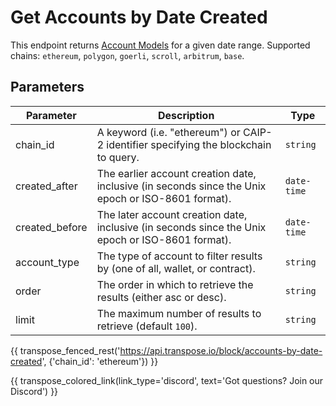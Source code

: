 # Get Accounts by Date Created

This endpoint returns [Account Models](../models/account_model.md) for a given date range. Supported chains: `ethereum`, `polygon`, `goerli`, `scroll`, `arbitrum`, `base`.

## Parameters
| Parameter | Description | Type |
| --------- | ----------- | ---- |
| chain_id | A keyword (i.e. "ethereum") or CAIP-2 identifier specifying the blockchain to query. | `string` |
| created_after | The earlier account creation date, inclusive (in seconds since the Unix epoch or ISO-8601 format). | `date-time` |
| created_before | The later account creation date, inclusive (in seconds since the Unix epoch or ISO-8601 format). | `date-time` |
| account_type | The type of account to filter results by (one of all, wallet, or contract). | `string` |
| order | The order in which to retrieve the results (either asc or desc). | `string` |
| limit | The maximum number of results to retrieve (default `100`). | `string` |

{{ transpose_fenced_rest('https://api.transpose.io/block/accounts-by-date-created', {'chain_id': 'ethereum'}) }}

{{ transpose_colored_link(link_type='discord', text='Got questions?  Join our Discord') }}
